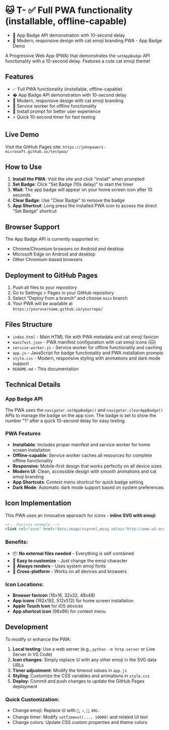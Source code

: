 # 🐱 T- ✅ Full PWA functionality (installable, offline-capable)
- 🔔 App Badge API demonstration with 10-second delay
- 🎯 Modern, responsive design with cat emoji branding PWA - App Badge Demo

A Progressive Web App (PWA) that demonstrates the `setAppBadge` API functionality with a 10-second delay. Features a cute cat emoji theme!

## Features

- ✅ Full PWA functionality (installable, offline-capable)
- � App Badge API demonstration with 10-second delay
- 🎯 Modern, responsive design with cat emoji branding
- 🔄 Service worker for offline functionality
- 📲 Install prompt for better user experience
- ⚡ Quick 10-second timer for fast testing

## Live Demo

Visit the GitHub Pages site: `https://johnpowers-microsoft.github.io/testpwa/`

## How to Use

1. **Install the PWA**: Visit the site and click "Install" when prompted
2. **Set Badge**: Click "Set Badge (10s delay)" to start the timer
3. **Wait**: The app badge will appear on your home screen icon after 10 seconds
4. **Clear Badge**: Use "Clear Badge" to remove the badge
5. **App Shortcut**: Long press the installed PWA icon to access the direct "Set Badge" shortcut

## Browser Support

The App Badge API is currently supported in:
- Chrome/Chromium browsers on Android and desktop
- Microsoft Edge on Android and desktop
- Other Chromium-based browsers

## Deployment to GitHub Pages

1. Push all files to your repository
2. Go to Settings > Pages in your GitHub repository
3. Select "Deploy from a branch" and choose `main` branch
4. Your PWA will be available at `https://yourusername.github.io/yourrepo/`

## Files Structure

- `index.html` - Main HTML file with PWA metadata and cat emoji favicon
- `manifest.json` - PWA manifest configuration with cat emoji icons (🐱)
- `service-worker.js` - Service worker for offline functionality and caching
- `app.js` - JavaScript for badge functionality and PWA installation prompts
- `style.css` - Modern, responsive styling with animations and dark mode support
- `README.md` - This documentation

## Technical Details

### App Badge API
The PWA uses the `navigator.setAppBadge()` and `navigator.clearAppBadge()` APIs to manage the badge on the app icon. The badge is set to show the number "1" after a quick 10-second delay for easy testing.

### PWA Features
- **Installable**: Includes proper manifest and service worker for home screen installation
- **Offline-capable**: Service worker caches all resources for complete offline functionality
- **Responsive**: Mobile-first design that works perfectly on all device sizes
- **Modern UI**: Clean, accessible design with smooth animations and cat emoji branding
- **App Shortcuts**: Context menu shortcut for quick badge setting
- **Dark Mode**: Automatic dark mode support based on system preferences

## Icon Implementation

This PWA uses an innovative approach for icons - **inline SVG with emoji**:

```html
<!-- Favicon example -->
<link rel="icon" href="data:image/svg+xml,<svg xmlns='http://www.w3.org/2000/svg' viewBox='0 0 100 100'><text y='.9em' font-size='90'>🐱</text></svg>">
```

### Benefits:
- 📦 **No external files needed** - Everything is self-contained
- 🎨 **Easy to customize** - Just change the emoji character
- 🌈 **Always renders** - Uses system emoji fonts
- 📱 **Cross-platform** - Works on all devices and browsers

### Icon Locations:
- **Browser favicon** (16x16, 32x32, 48x48)
- **App icons** (192x192, 512x512) for home screen installation
- **Apple Touch Icon** for iOS devices
- **App shortcut icon** (96x96) for context menu

## Development

To modify or enhance the PWA:

1. **Local testing**: Use a web server (e.g., `python -m http.server` or Live Server in VS Code)
2. **Icon changes**: Simply replace `🐱` with any other emoji in the SVG data URLs
3. **Timer adjustment**: Modify the timeout values in `app.js`
4. **Styling**: Customize the CSS variables and animations in `style.css`
5. **Deploy**: Commit and push changes to update the GitHub Pages deployment

### Quick Customization:
- Change emoji: Replace `🐱` with `🚀`, `⭐`, `💎`, etc.
- Change timer: Modify `setTimeout(..., 10000)` and related UI text
- Change colors: Update CSS custom properties and theme colors 

